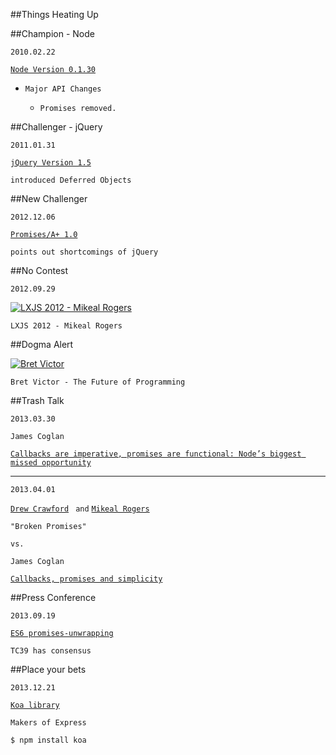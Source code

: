 ##Things Heating Up


##Champion - Node

`2010.02.22`

[`Node Version 0.1.30`](http://nodejs.org/changelog.html)

* `Major API Changes`

  - `Promises removed.`


##Challenger - jQuery

`2011.01.31`

[`jQuery Version 1.5`](http://api.jquery.com/category/version/1.5/)

`introduced Deferred Objects`


##New Challenger

`2012.12.06`

[`Promises/A+ 1.0`](http://promises-aplus.github.io/promises-spec/)

`points out shortcomings of jQuery`


##No Contest

`2012.09.29`

[![LXJS 2012 - Mikeal Rogers](http://img.youtube.com/vi/GaqxIMLLOu8/0.jpg)](http://youtu.be/GaqxIMLLOu8#t=06m42s)

`LXJS 2012 - Mikeal Rogers`


##Dogma Alert

[![Bret Victor](http://img.youtube.com/vi/8pTEmbeENF4/0.jpg)](http://youtu.be/8pTEmbeENF4?t=29m40s)

`Bret Victor - The Future of Programming`


##Trash Talk

`2013.03.30`

`James Coglan`

[`Callbacks are imperative, promises are functional: Node’s biggest missed opportunity`](https://blog.jcoglan.com/2013/03/30/callbacks-are-imperative-promises-are-functional-nodes-biggest-missed-opportunity/)

_____
`2013.04.01`

[`Drew Crawford`](http://sealedabstract.com/code/broken-promises/)
` and` [`Mikeal Rogers`](http://www.futurealoof.com/posts/broken-promises.html)

`"Broken Promises"`

`vs.`

`James Coglan`

[`Callbacks, promises and simplicity`](https://blog.jcoglan.com/2013/04/01/callbacks-promises-and-simplicity/)


##Press Conference

`2013.09.19`

[`ES6 promises-unwrapping`](https://github.com/domenic/promises-unwrapping)

`TC39 has consensus`


##Place your bets

`2013.12.21`

[`Koa library`](https://github.com/koajs/koa)

`Makers of Express`

`$ npm install koa`